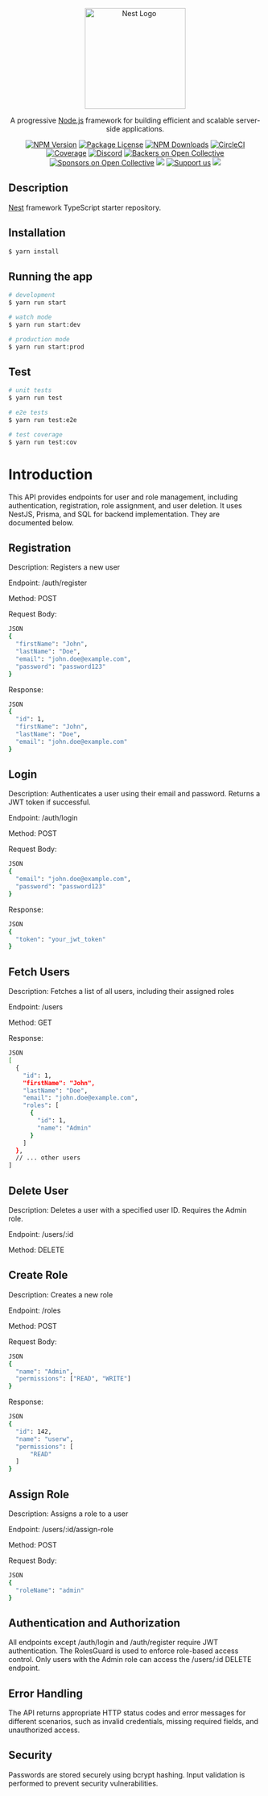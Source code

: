 <p align="center">
  <a href="http://nestjs.com/" target="blank"><img src="https://nestjs.com/img/logo-small.svg" width="200" alt="Nest Logo" /></a>
</p>

[circleci-image]: https://img.shields.io/circleci/build/github/nestjs/nest/master?token=abc123def456
[circleci-url]: https://circleci.com/gh/nestjs/nest

  <p align="center">A progressive <a href="http://nodejs.org" target="_blank">Node.js</a> framework for building efficient and scalable server-side applications.</p>
    <p align="center">
<a href="https://www.npmjs.com/~nestjscore" target="_blank"><img src="https://img.shields.io/npm/v/@nestjs/core.svg" alt="NPM Version" /></a>
<a href="https://www.npmjs.com/~nestjscore" target="_blank"><img src="https://img.shields.io/npm/l/@nestjs/core.svg" alt="Package License" /></a>
<a href="https://www.npmjs.com/~nestjscore" target="_blank"><img src="https://img.shields.io/npm/dm/@nestjs/common.svg" alt="NPM Downloads" /></a>
<a href="https://circleci.com/gh/nestjs/nest" target="_blank"><img src="https://img.shields.io/circleci/build/github/nestjs/nest/master" alt="CircleCI" /></a>
<a href="https://coveralls.io/github/nestjs/nest?branch=master" target="_blank"><img src="https://coveralls.io/repos/github/nestjs/nest/badge.svg?branch=master#9" alt="Coverage" /></a>
<a href="https://discord.gg/G7Qnnhy" target="_blank"><img src="https://img.shields.io/badge/discord-online-brightgreen.svg" alt="Discord"/></a>
<a href="https://opencollective.com/nest#backer" target="_blank"><img src="https://opencollective.com/nest/backers/badge.svg" alt="Backers on Open Collective" /></a>
<a href="https://opencollective.com/nest#sponsor" target="_blank"><img src="https://opencollective.com/nest/sponsors/badge.svg" alt="Sponsors on Open Collective" /></a>
  <a href="https://paypal.me/kamilmysliwiec" target="_blank"><img src="https://img.shields.io/badge/Donate-PayPal-ff3f59.svg"/></a>
    <a href="https://opencollective.com/nest#sponsor"  target="_blank"><img src="https://img.shields.io/badge/Support%20us-Open%20Collective-41B883.svg" alt="Support us"></a>
  <a href="https://twitter.com/nestframework" target="_blank"><img src="https://img.shields.io/twitter/follow/nestframework.svg?style=social&label=Follow"></a>
</p>
  <!--[![Backers on Open Collective](https://opencollective.com/nest/backers/badge.svg)](https://opencollective.com/nest#backer)
  [![Sponsors on Open Collective](https://opencollective.com/nest/sponsors/badge.svg)](https://opencollective.com/nest#sponsor)-->

## Description

[Nest](https://github.com/nestjs/nest) framework TypeScript starter repository.

## Installation

```bash
$ yarn install
```

## Running the app

```bash
# development
$ yarn run start

# watch mode
$ yarn run start:dev

# production mode
$ yarn run start:prod
```

## Test

```bash
# unit tests
$ yarn run test

# e2e tests
$ yarn run test:e2e

# test coverage
$ yarn run test:cov
```

# Introduction

This API provides endpoints for user and role management, including authentication, registration, role assignment, and user deletion. It uses NestJS, Prisma, and SQL for backend implementation. They are documented below.


## Registration

Description: Registers a new user

Endpoint: /auth/register

Method: POST

Request Body:

```bash
JSON
{
  "firstName": "John",
  "lastName": "Doe",
  "email": "john.doe@example.com",
  "password": "password123"
}
```

Response:

```bash
JSON
{
  "id": 1,
  "firstName": "John",
  "lastName": "Doe",
  "email": "john.doe@example.com"
}
```

## Login

Description: Authenticates a user using their email and password. Returns a JWT token if successful.

Endpoint: /auth/login

Method: POST

Request Body:

```bash
JSON
{
  "email": "john.doe@example.com",
  "password": "password123"
}
```

Response:

```bash
JSON
{
  "token": "your_jwt_token"
}
```




## Fetch Users

Description: Fetches a list of all users, including their assigned roles

Endpoint: /users

Method: GET

Response:

```bash
JSON
[
  {
    "id": 1,
    "firstName": "John",
    "lastName": "Doe",
    "email": "john.doe@example.com",
    "roles": [
      {
        "id": 1,
        "name": "Admin"
      }
    ]
  },
  // ... other users
]
```


## Delete User

Description: Deletes a user with a specified user ID. Requires the Admin role.

Endpoint: /users/:id

Method: DELETE


## Create Role

Description: Creates a new role

Endpoint: /roles

Method: POST

Request Body:

```bash
JSON
{
  "name": "Admin",
  "permissions": ["READ", "WRITE"]
}
```

Response:

```bash
JSON
{
  "id": 142,
  "name": "userw",
  "permissions": [
      "READ"
  ]
}
```

## Assign Role

Description: Assigns a role to a user

Endpoint: /users/:id/assign-role

Method: POST

Request Body:

```bash
JSON
{
  "roleName": "admin"
}
```


## Authentication and Authorization
All endpoints except /auth/login and /auth/register require JWT authentication. The RolesGuard is used to enforce role-based access control. Only users with the Admin role can access the /users/:id DELETE endpoint.

## Error Handling
The API returns appropriate HTTP status codes and error messages for different scenarios, such as invalid credentials, missing required fields, and unauthorized access.

## Security
Passwords are stored securely using bcrypt hashing. Input validation is performed to prevent security vulnerabilities.
